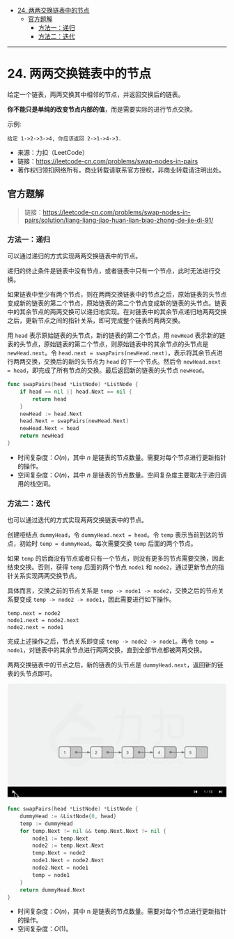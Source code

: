 - [24. 两两交换链表中的节点](#24-两两交换链表中的节点)
  - [官方题解](#官方题解)
    - [方法一：递归](#方法一递归)
    - [方法二：迭代](#方法二迭代)


------------------------------

# 24. 两两交换链表中的节点

给定一个链表，两两交换其中相邻的节点，并返回交换后的链表。

**你不能只是单纯的改变节点内部的值**，而是需要实际的进行节点交换。

示例:

```
给定 1->2->3->4, 你应该返回 2->1->4->3.
```

- 来源：力扣（LeetCode）
- 链接：https://leetcode-cn.com/problems/swap-nodes-in-pairs
- 著作权归领扣网络所有。商业转载请联系官方授权，非商业转载请注明出处。


## 官方题解

> 链接：https://leetcode-cn.com/problems/swap-nodes-in-pairs/solution/liang-liang-jiao-huan-lian-biao-zhong-de-jie-di-91/

### 方法一：递归

可以通过递归的方式实现两两交换链表中的节点。

递归的终止条件是链表中没有节点，或者链表中只有一个节点，此时无法进行交换。

如果链表中至少有两个节点，则在两两交换链表中的节点之后，原始链表的头节点变成新的链表的第二个节点，原始链表的第二个节点变成新的链表的头节点。链表中的其余节点的两两交换可以递归地实现。在对链表中的其余节点递归地两两交换之后，更新节点之间的指针关系，即可完成整个链表的两两交换。

用 `head` 表示原始链表的头节点，新的链表的第二个节点，用 `newHead` 表示新的链表的头节点，原始链表的第二个节点，则原始链表中的其余节点的头节点是 `newHead.next`。令 `head.next = swapPairs(newHead.next)`，表示将其余节点进行两两交换，交换后的新的头节点为 `head` 的下一个节点。然后令 `newHead.next = head`，即完成了所有节点的交换。最后返回新的链表的头节点 `newHead`。

```go
func swapPairs(head *ListNode) *ListNode {
    if head == nil || head.Next == nil {
        return head
    }
    newHead := head.Next
    head.Next = swapPairs(newHead.Next)
    newHead.Next = head
    return newHead
}
```

- 时间复杂度：$O(n)$，其中 $n$ 是链表的节点数量。需要对每个节点进行更新指针的操作。
- 空间复杂度：$O(n)$，其中 $n$ 是链表的节点数量。空间复杂度主要取决于递归调用的栈空间。

### 方法二：迭代

也可以通过迭代的方式实现两两交换链表中的节点。

创建哑结点 `dummyHead`，令 `dummyHead.next = head`。令 `temp` 表示当前到达的节点，初始时 `temp = dummyHead`。每次需要交换 `temp` 后面的两个节点。

如果 `temp` 的后面没有节点或者只有一个节点，则没有更多的节点需要交换，因此结束交换。否则，获得 `temp` 后面的两个节点 `node1` 和 `node2`，通过更新节点的指针关系实现两两交换节点。

具体而言，交换之前的节点关系是 `temp -> node1 -> node2`，交换之后的节点关系要变成 `temp -> node2 -> node1`，因此需要进行如下操作。

```
temp.next = node2
node1.next = node2.next
node2.next = node1
```

完成上述操作之后，节点关系即变成 `temp -> node2 -> node1`。再令 `temp = node1`，对链表中的其余节点进行两两交换，直到全部节点都被两两交换。

两两交换链表中的节点之后，新的链表的头节点是 `dummyHead.next`，返回新的链表的头节点即可。

![](assets/no_0024_swap_nodes_in_pairs.gif)

```go
func swapPairs(head *ListNode) *ListNode {
    dummyHead := &ListNode{0, head}
    temp := dummyHead
    for temp.Next != nil && temp.Next.Next != nil {
        node1 := temp.Next
        node2 := temp.Next.Next
        temp.Next = node2
        node1.Next = node2.Next
        node2.Next = node1
        temp = node1
    }
    return dummyHead.Next
}
```

- 时间复杂度：$O(n)$，其中 n 是链表的节点数量。需要对每个节点进行更新指针的操作。
- 空间复杂度：$O(1)$。
